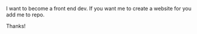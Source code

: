 I want to become a front end dev.
If you want me to create a website for you add me to repo.

Thanks!
